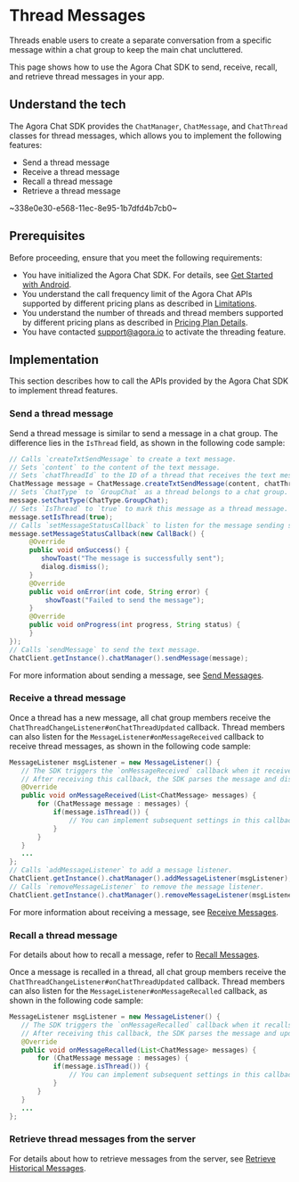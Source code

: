 # Thread Messages

Threads enable users to create a separate conversation from a specific message within a chat group to keep the main chat uncluttered.

This page shows how to use the Agora Chat SDK to send, receive, recall, and retrieve thread messages in your app.

## Understand the tech

The Agora Chat SDK provides the `ChatManager`, `ChatMessage`, and `ChatThread` classes for thread messages, which allows you to implement the following features:

- Send a thread message
- Receive a thread message
- Recall a thread message
- Retrieve a thread message

~338e0e30-e568-11ec-8e95-1b7dfd4b7cb0~


## Prerequisites

Before proceeding, ensure that you meet the following requirements:

- You have initialized the Agora Chat SDK. For details, see [Get Started with Android](./agora_chat_get_started_android?platform=Android).
- You understand the call frequency limit of the Agora Chat APIs supported by different pricing plans as described in [Limitations](./agora_chat_limitation?platform=Android).
- You understand the number of threads and thread members supported by different pricing plans as described in [Pricing Plan Details](./agora_chat_plan?platform=Android).
- You have contacted support@agora.io to activate the threading feature.


## Implementation

This section describes how to call the APIs provided by the Agora Chat SDK to implement thread features.

### Send a thread message

Send a thread message is similar to send a message in a chat group. The difference lies in the `IsThread` field, as shown in the following code sample:

```java
// Calls `createTxtSendMessage` to create a text message. 
// Sets `content` to the content of the text message.
// Sets `chatThreadId` to the ID of a thread that receives the text message.
ChatMessage message = ChatMessage.createTxtSendMessage(content, chatThreadId); 
// Sets `ChatType` to `GroupChat` as a thread belongs to a chat group.
message.setChatType(ChatType.GroupChat); 
// Sets `IsThread` to `true` to mark this message as a thread message.
message.setIsThread(true);
// Calls `setMessageStatusCallback` to listen for the message sending status. You can implement subsequent settings in this callback, for example, displaying a pop-up if the message sending fails.
message.setMessageStatusCallback(new CallBack() {
     @Override
     public void onSuccess() {
        showToast("The message is successfully sent");
        dialog.dismiss();
     }
     @Override
     public void onError(int code, String error) {
         showToast("Failed to send the message");
     }
     @Override
     public void onProgress(int progress, String status) {
     }
});
// Calls `sendMessage` to send the text message.
ChatClient.getInstance().chatManager().sendMessage(message);
```

For more information about sending a message, see [Send Messages](./agora_chat_message_android?platform=Android#send-and-receive-messages).


### Receive a thread message

Once a thread has a new message, all chat group members receive the `ChatThreadChangeListener#onChatThreadUpdated` callback. Thread members can also listen for the `MessageListener#onMessageReceived` callback to receive thread messages, as shown in the following code sample:

```java
MessageListener msgListener = new MessageListener() {
   // The SDK triggers the `onMessageReceived` callback when it receives a message.
   // After receiving this callback, the SDK parses the message and displays it.
   @Override
   public void onMessageReceived(List<ChatMessage> messages) {
       for (ChatMessage message : messages) {
           if(message.isThread()) {
               // You can implement subsequent settings in this callback.
           }
       }
   }
   ...
};
// Calls `addMessageListener` to add a message listener.
ChatClient.getInstance().chatManager().addMessageListener(msgListener);
// Calls `removeMessageListener` to remove the message listener.
ChatClient.getInstance().chatManager().removeMessageListener(msgListener);
```

For more information about receiving a message, see [Receive Messages](./agora_chat_message_android?platform=Android#send-and-receive-messages).


### Recall a thread message

For details about how to recall a message, refer to [Recall Messages](./agora_chat_message_android?platform=Android#recall-messages).

Once a message is recalled in a thread, all chat group members receive the `ChatThreadChangeListener#onChatThreadUpdated` callback. Thread members can also listen for the `MessageListener#onMessageRecalled` callback, as shown in the following code sample:

```java
MessageListener msgListener = new MessageListener() {
   // The SDK triggers the `onMessageRecalled` callback when it recalls a message.
   // After receiving this callback, the SDK parses the message and updates its display.
   @Override
   public void onMessageRecalled(List<ChatMessage> messages) {
       for (ChatMessage message : messages) {
           if(message.isThread()) {
               // You can implement subsequent settings in this callback.
           }
       }
   }
   ...
};
```

### Retrieve thread messages from the server

For details about how to retrieve messages from the server, see [Retrieve Historical Messages](./agora_chat_message_android?platform=Android#retrieve-historical-messages-from-the-server).
